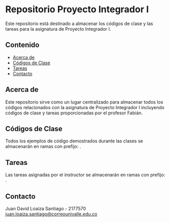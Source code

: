 # Repositorio Proyecto Integrador I

Este repositorio está destinado a almacenar los códigos de clase y las tareas para la asignatura de Proyecto Integrador I.

## Contenido

- [Acerca de](#acerca-de)
- [Códigos de Clase](#códigos-de-clase)
- [Tareas](#tareas)
- [Contacto](#contacto)

## Acerca de

Este repositorio sirve como un lugar centralizado para almacenar todos los códigos relacionados con la asignatura de Proyecto Integrador I incluyendo códigos de clase y tareas proporcionadas por el profesor Fabián.

## Códigos de Clase

Todos los ejemplos de código demostrados durante las clases se almacenarán en ramas con prefijo: <por definir...>.

## Tareas

Las tareas asignadas por el instructor se almacenarán en ramas con prefijo: <por definir...>.

## Contacto

Juan David Loaiza Santiago - 2177570  
juan.loaiza.santiago@correounivalle.edu.co
